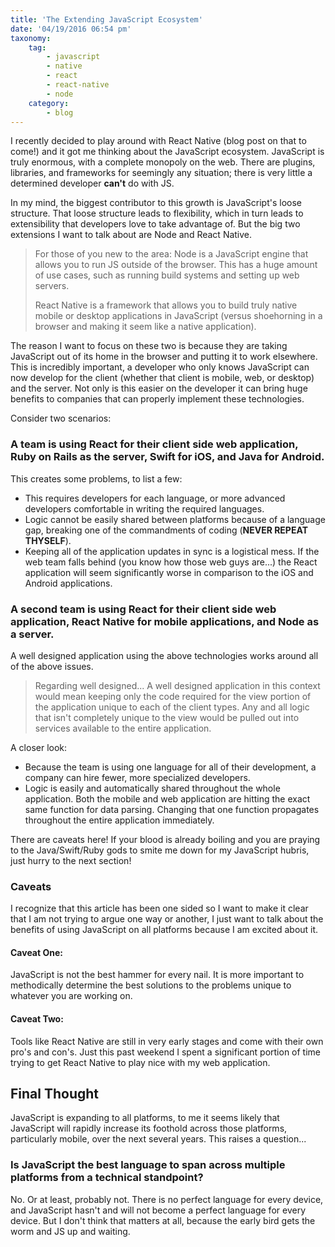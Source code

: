 ```yaml
---
title: 'The Extending JavaScript Ecosystem'
date: '04/19/2016 06:54 pm'
taxonomy:
    tag:
        - javascript
        - native
        - react
        - react-native
        - node
    category:
        - blog
---
```


I recently decided to play around with React Native (blog post on that to come!) and it got me thinking about the JavaScript ecosystem. JavaScript is truly enormous, with a complete monopoly on the web. There are plugins, libraries, and frameworks for seemingly any situation; there is very little a determined developer **can't** do with JS.

In my mind, the biggest contributor to this growth is JavaScript's loose structure. That loose structure leads to flexibility, which in turn leads to extensibility that developers love to take advantage of. But the big two extensions I want to talk about are Node and React Native.

> For those of you new to the area:
> Node is a JavaScript engine that allows you to run JS outside of the browser. This has a huge amount of use cases, such as running build systems and setting up web servers.
> 
> React Native is a framework that allows you to build truly native mobile or desktop applications in JavaScript (versus shoehorning in a browser and making it seem like a native application).

The reason I want to focus on these two is because they are taking JavaScript out of its home in the browser and putting it to work elsewhere. This is incredibly important, a developer who only knows JavaScript can now develop for the client (whether that client is mobile, web, or desktop) and the server. Not only is this easier on the developer it can bring huge benefits to companies that can properly implement these technologies.

Consider two scenarios:

### A team is using React for their client side web application, Ruby on Rails as the server, Swift for iOS, and Java for Android.

This creates some problems, to list a few:

* This requires developers for each language, or more advanced developers comfortable in writing the required languages.
* Logic cannot be easily shared between platforms because of a language gap, breaking one of the commandments of coding (**NEVER REPEAT THYSELF**).
* Keeping all of the application updates in sync is a logistical mess. If the web team falls behind (you know how those web guys are...) the React application will seem significantly worse in comparison to the iOS and Android applications.

### A second team is using React for their client side web application, React Native for mobile applications, and Node as a server.

A well designed application using the above technologies works around all of the above issues.

> Regarding well designed... 
> A well designed application in this context would mean keeping only the code required for the view portion of the application unique to each of the client types. Any and all logic that isn't completely unique to the view would be pulled out into services available to the entire application.

A closer look:

* Because the team is using one language for all of their development, a company can hire fewer, more specialized developers.
* Logic is easily and automatically shared throughout the whole application. Both the mobile and web application are hitting the exact same function for data parsing. Changing that one function propagates throughout the entire application immediately.

There are caveats here! If your blood is already boiling and you are praying to the Java/Swift/Ruby gods to smite me down for my JavaScript hubris, just hurry to the next section!


### Caveats
I recognize that this article has been one sided so I want to make it clear that I am not trying to argue one way or another, I just want to talk about the benefits of using JavaScript on all platforms because I am excited about it.

#### Caveat One:
JavaScript is not the best hammer for every nail. It is more important to methodically determine the best solutions to the problems unique to whatever you are working on.

#### Caveat Two:
Tools like React Native are still in very early stages and come with their own pro's and con's. Just this past weekend I spent a significant portion of time trying to get React Native to play nice with my web application.

## Final Thought

JavaScript is expanding to all platforms, to me it seems likely that JavaScript will rapidly increase its foothold across those platforms, particularly mobile, over the next several years. This raises a question...

### Is JavaScript the best language to span across multiple platforms from a technical standpoint?

No. Or at least, probably not. There is no perfect language for every device, and JavaScript hasn't and will not become a perfect language for every device. But I don't think that matters at all, because the early bird gets the worm and JS up and waiting.